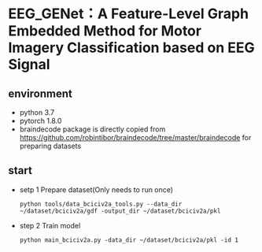 # EEG_GENet：A Feature-Level Graph Embedded Method for Motor Imagery Classification based on EEG Signal 
## environment
* python 3.7
* pytorch 1.8.0
* braindecode package is directly copied from https://github.com/robintibor/braindecode/tree/master/braindecode for preparing datasets 
## start
* setp 1 Prepare dataset(Only needs to run once)
   
    `python tools/data_bciciv2a_tools.py --data_dir ~/dataset/bciciv2a/gdf -output_dir ~/dataset/bciciv2a/pkl`
* step 2 Train model 
  
    `python main_bciciv2a.py -data_dir ~/dataset/bciciv2a/pkl -id 1`
